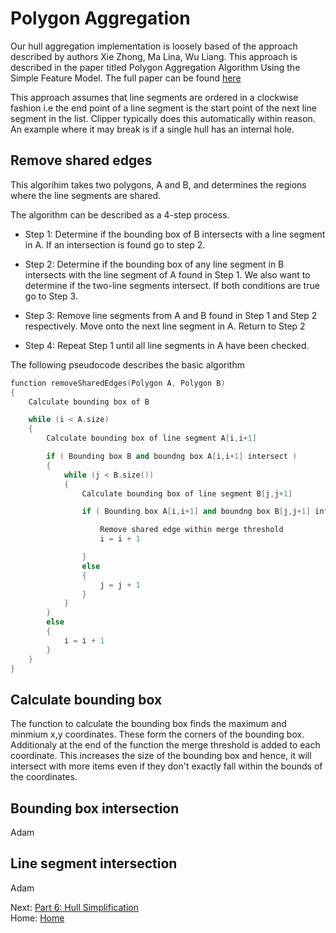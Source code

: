 # Polygon Aggregation

Our hull aggregation implementation is loosely based of the approach described by authors Xie Zhong, Ma Lina, Wu Liang. This approach is described in the paper titled Polygon Aggregation Algorithm Using the Simple Feature Model. The full paper can be found [here](https://ieeexplore.ieee.org/abstract/document/5630214?casa_token=2vwW40IUGv4AAAAA:4KH_4iJ9pHC59v-HSHgD9VOW8fHdOyMTuQFPRou9MLFJ0b-fYsIghtnuW-U4oAB7e5tkifJ67Qxe)

This approach assumes that line segments are ordered in a clockwise fashion i.e the end point of a line segment is the start point of the next line segment in the list. Clipper typically does this automatically within reason. An example where it may break is if a single hull has an internal hole.

## Remove shared edges

This algorihim takes two polygons, A and B, and determines the regions where the line segments are shared.

The algorithm can be described as a 4-step process.

- Step 1: Determine if the bounding box of B intersects with a line segment in A. If an intersection is found go to step 2.

- Step 2: Determine if the bounding box of any line segment in B intersects with the line segment of A found in Step 1. We also want to determine if the two-line segments intersect. If both conditions are true go to Step 3.

- Step 3: Remove line segments from A and B found in Step 1 and Step 2 respectively. Move onto the next line segment in A. Return to Step 2

- Step 4: Repeat Step 1 until all line segments in A have been checked.

The following pseudocode describes the basic algorithm

```C++
function removeSharedEdges(Polygon A, Polygon B)
{
    Calculate bounding box of B

    while (i < A.size) 
    {
        Calculate bounding box of line segment A[i,i+1]

        if ( Bounding box B and boundng box A[i,i+1] intersect )
        {
            while (j < B.size()) 
            {
                Calculate bounding box of line segment B[j,j+1]

                if ( Bounding box A[i,i+1] and boundng box B[j,j+1] intersect & Line segment A[i,i+1] and B[j,j+1] intersect){

                    Remove shared edge within merge threshold
                    i = i + 1

                }
                else 
                {
                    j = j + 1
                }
            }
        }
        else 
        {
            i = i + 1
        }
    }
}
```

## Calculate bounding box

The function to calculate the bounding box finds the maximum and minmium x,y coordinates. These form the corners of the bounding box. Additionaly at the end of the function the merge threshold is added to each coordinate. This increases the size of the bounding box and hence, it will intersect with more items even if they don't exactly fall within the bounds of the coordinates.

## Bounding box intersection

Adam

## Line segment intersection

Adam

Next: [Part 6: Hull Simplification](./Hull-Simplification.md)\
Home: [Home](./Home.md)